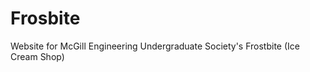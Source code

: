 Frosbite
========

Website for McGill Engineering Undergraduate Society's Frostbite (Ice Cream Shop)
